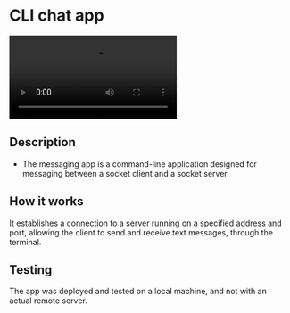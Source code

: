 # CLI chat app
![App Demo](app_demo.mp4)

## Description
- The messaging app is a command-line application designed for messaging between a socket client and a socket server. 

## How it works
It establishes a connection to a server running on a specified address and port, allowing the client to send and receive text messages, through the terminal.

## Testing
The app was deployed and tested on a local machine, and not with an actual remote server.